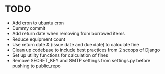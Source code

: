 # TODO

* Add cron to ubuntu cron
* Dummy commit
* Add return date when removing from borrowed items
* Reduce equipment count
* Use return date & (issue date and due date) to calculate fine
* Clean up codebase to include best practices from 2 scoops of Django
* Set up utility functions for calculation of fines
* Remove SECRET_KEY and SMTP settings from settings.py before pushing to public_repo

